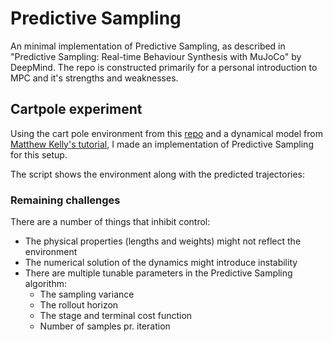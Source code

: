 # Predictive Sampling
An minimal implementation of Predictive Sampling, as described in "Predictive Sampling: Real-time Behaviour Synthesis with MuJoCo" by DeepMind. 
The repo is constructed primarily for a personal introduction to MPC and it's strengths and weaknesses.

## Cartpole experiment
Using the cart pole environment from this [repo](https://github.com/0xangelo/gym-cartpole-swingup) and a dynamical model from [Matthew Kelly's tutorial](http://www.matthewpeterkelly.com/tutorials/cartPole/index.html), I made an implementation of Predictive Sampling for this setup.

The script shows the environment along with the predicted trajectories:


### Remaining challenges
There are a number of things that inhibit control:
- The physical properties (lengths and weights) might not reflect the environment
- The numerical solution of the dynamics might introduce instability
- There are multiple tunable parameters in the Predictive Sampling algorithm:
  - The sampling variance
  - The rollout horizon
  - The stage and terminal cost function
  - Number of samples pr. iteration



